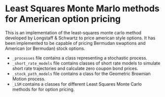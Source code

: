 # Least Squares Monte Marlo methods for American option pricing
This is an implementation of the least-squares monte carlo method developed by Longstaff & Schwartz to price american style options. It has been implemented to be capable of pricing Bermudan swaptions and American (or Bermudan) stock options.

* `_processes` file contains a class representing a stochastic process.
* `_short_rate_models` file contains classes of short rate models to simulate short rate trajectories and calculate zero coupon bond prices.
* `_stock_path_models` file contains a class for the Geometric Brownian Motion process.
* `_LSM` contains a classes for different Least Squares Monte Carlo methods for for option pricing.



